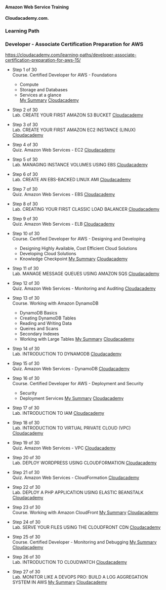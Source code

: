 #### Amazon Web Service Training
#### Cloudacademy.com. 

### Learning Path
### Developer - Associate Certification Preparation for AWS  

https://cloudacademy.com/learning-paths/developer-associate-certification-preparation-for-aws-15/  


* Step 1 of 30  
Course. Certified Developer for AWS - Foundations
  - Compute
  - Storage and Databases
  - Services at a glance  
[My Summary](https://github.com/maxaldunate/aws-training/blob/master/learning-paths-developer-associate-certification-preparation-for-aws-15/Setp01of30.%20Certified%20Developer%20for%20AWS.%20Foundations.md)
[Cloudacademy](https://cloudacademy.com/amazon-web-services/certified-developer-foundations-course/)

* Step 2 of 30  
Lab. CREATE YOUR FIRST AMAZON S3 BUCKET
[Cloudacademy](https://cloudacademy.com/amazon-web-services/labs/create-your-first-amazon-s3-bucket-2/)

* Step 3 of 30  
Lab. CREATE YOUR FIRST AMAZON EC2 INSTANCE (LINUX)
[Cloudacademy](https://cloudacademy.com/amazon-web-services/labs/create-your-first-amazon-ec2-instance-1/)

* Step 4 of 30  
Quiz. Amazon Web Services - EC2
[Cloudacademy](https://cloudacademy.com/quiz/study/497270/results/)

* Step 5 of 30  
Lab. MANAGING INSTANCE VOLUMES USING EBS
[Cloudacademy](https://cloudacademy.com/amazon-web-services/labs/managing-instance-volumes-using-ebs-6/)

* Step 6 of 30  
Lab. CREATE AN EBS-BACKED LINUX AMI
[Cloudacademy](https://cloudacademy.com/amazon-web-services/labs/create-ebs-backed-linux-ami-7/)

* Step 7 of 30  
Quiz. Amazon Web Services - EBS
[Cloudacademy](https://cloudacademy.com/quiz/study/497018/results/)

* Step 8 of 30  
Lab. CREATING YOUR FIRST CLASSIC LOAD BALANCER
[Cloudacademy](https://cloudacademy.com/amazon-web-services/labs/create-your-first-amazon-elastic-load-balancing-elb-4/)

* Step 9 of 30  
Quiz. Amazon Web Services - ELB
[Cloudacademy](https://cloudacademy.com/quiz/study/497023/results/)

* Step 10 of 30  
Course. Certified Developer for AWS - Designing and Developing
  - Designing Highly Available, Cost Efficient Cloud Solutions
  - Developing Cloud Solutions
  - Knowledge Checkpoint
[My Summary](https://github.com/maxaldunate/aws-training/blob/master/learning-paths-developer-associate-certification-preparation-for-aws-15/Setp10of30.%20Certified%20Developer%20for%20AWS.%20Designing%20and%20Developing.md)
[Cloudacademy](https://cloudacademy.com/amazon-web-services/certified-developer-designing-and-developing-course/)

* Step 11 of 30  
Lab. MANAGE MESSAGE QUEUES USING AMAZON SQS
[Cloudacademy](https://cloudacademy.com/amazon-web-services/labs/manage-message-queue-amazon-sqs-16/)

* Step 12 of 30  
Quiz. Amazon Web Services - Monitoring and Auditing
[Cloudacademy](https://cloudacademy.com/quiz/study/498827/results/)

* Step 13 of 30  
Course. Working with Amazon DynamoDB
  - DynamoDB Basics
  - Creating DynamoDB Tables
  - Reading and Writing Data
  - Queires and Scans
  - Secondary Indexes
  - Working with Large Tables
[My Summary](https://github.com/maxaldunate/aws-training/blob/master/learning-paths-developer-associate-certification-preparation-for-aws-15/Setp13of30.%20Working%20with%20Amazon%20DynamoDB.md)
[Cloudacademy](https://cloudacademy.com/amazon-web-services/working-with-amazon-dynamodb-course/)

* Step 14 of 30  
Lab. INTRODUCTION TO DYNAMODB
[Cloudacademy](https://cloudacademy.com/amazon-web-services/labs/introduction-dynamodb-8/)

* Step 15 of 30  
Quiz. Amazon Web Services - DynamoDB
[Cloudacademy](https://cloudacademy.com/quiz/study/498841/results/)

* Step 16 of 30  
Course. Certified Developer for AWS - Deployment and Security
  - Security
  - Deployment Services
[My Summary](https://github.com/maxaldunate/aws-training/blob/master/learning-paths-developer-associate-certification-preparation-for-aws-15/Setp16of30.%20Working%20with%20Amazon%20DynamoDB%20-%20Copy.md)
[Cloudacademy](https://cloudacademy.com/amazon-web-services/deployment-and-security-certified-developer-for-aws-course/)

* Step 17 of 30  
Lab. INTRODUCTION TO IAM
[Cloudacademy](https://cloudacademy.com/amazon-web-services/labs/introduction-iam-13/)

* Step 18 of 30  
Lab. INTRODUCTION TO VIRTUAL PRIVATE CLOUD (VPC)
[Cloudacademy](https://cloudacademy.com/amazon-web-services/labs/introduction-virtual-private-cloud-vpc-9/)

* Step 19 of 30  
Quiz. Amazon Web Services - VPC
[Cloudacademy](https://cloudacademy.com/quiz/study/502821/results/)

* Step 20 of 30  
Lab. DEPLOY WORDPRESS USING CLOUDFORMATION
[Cloudacademy](https://cloudacademy.com/amazon-web-services/labs/deploy-wordpress-cloudformation-17/)

* Step 21 of 30  
Quiz. Amazon Web Services - CloudFormation
[Cloudacademy](https://cloudacademy.com/quiz/study/503113/results/)

* Step 22 of 30  
Lab. DEPLOY A PHP APPLICATION USING ELASTIC BEANSTALK
[Cloudacademy](https://cloudacademy.com/amazon-web-services/labs/deploy-php-application-using-elastic-beanstalk-26/)

* Step 23 of 30  
Course. Working with Amazon CloudFront
[My Summary]()
[Cloudacademy](https://cloudacademy.com/amazon-web-services/cloudfront-course/)

* Step 24 of 30  
Lab. SERVE YOUR FILES USING THE CLOUDFRONT CDN
[Cloudacademy](https://cloudacademy.com/amazon-web-services/labs/serve-your-files-using-cloudfront-cdn-15/)

* Step 25 of 30  
Course. Certified Developer - Monitoring and Debugging
[My Summary]()
[Cloudacademy](https://cloudacademy.com/amazon-web-services/certified-developer-monitoring-and-debugging-course/)

* Step 26 of 30  
Lab. INTRODUCTION TO CLOUDWATCH
[Cloudacademy](https://cloudacademy.com/amazon-web-services/labs/introduction-to-cloudwatch-18/)

* Step 27 of 30  
Lab. MONITOR LIKE A DEVOPS PRO: BUILD A LOG AGGREGATION SYSTEM IN AWS
[My Summary](https://github.com/maxaldunate/aws-training/blob/master/learning-paths-developer-associate-certification-preparation-for-aws-15/Setp16of30.%20Working%20with%20Amazon%20DynamoDB%20-%20Copy.md)
[Cloudacademy](https://cloudacademy.com/amazon-web-services/labs/aws-devops-pro-monitoring-build-log-aggregation-system-38/)



